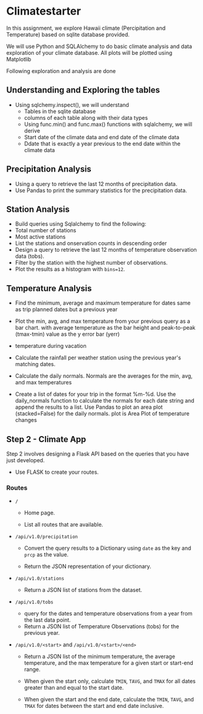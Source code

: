 # Climatestarter
In this assignment, we explore Hawaii climate (Percipitation and Temperature) based on sqlite database provided.

We will use Python and SQLAlchemy to do basic climate analysis and data exploration of your climate database. All plots will be plotted using Matplotlib

Following exploration and analysis are done

## Understanding and Exploring  the tables

* Using sqlchemy.inspect(), we will understand
     - Tables in the sqlite database
     - columns of each table along with their data types
     - Using func.min() and func.max() functions with sqlalchemy, we will derive
     - Start date of the climate data and end date of the climate data
     - Ddate that is exactly a year previous to the end date within the climate data

## Precipitation Analysis 
 - Using a query to retrieve the last 12 months of precipitation data. 
 - Use Pandas to print the summary statistics for the precipitation data.

## Station Analysis

- Build queries using Sqlalchemy to find the following:
- Total number of stations
- Most active stations
- List the stations and onservation counts in descending order
- Design a query to retrieve the last 12 months of temperature observation data (tobs).
- Filter by the station with the highest number of observations.
- Plot the results as a histogram with `bins=12`.

## Temperature Analysis

- Find the minimum, average and maximum temperature for dates same as trip planned dates 
but a previous year
- Plot the min, avg, and max temperature from your previous query as a bar chart.
   with average temperature as the bar height and peak-to-peak (tmax-tmin) value as the y error bar (yerr)
- temperature during vacation
- Calculate the rainfall per weather station using the previous year's matching dates.

- Calculate the daily normals. Normals are the averages for the min, avg, and max temperatures

- Create a list of dates for your trip in the format %m-%d. Use the daily_normals function to calculate the normals for each date string    and append the results to a list.
Use Pandas to plot an area plot (stacked=False) for the daily normals.
plot is Area Plot of temperature changes

## Step 2 - Climate App

Step 2 involves designing a Flask API based on the queries that you have just developed.

* Use FLASK to create your routes.

### Routes

* `/`

  * Home page.

  * List all routes that are available.

* `/api/v1.0/precipitation`

  * Convert the query results to a Dictionary using `date` as the key and `prcp` as the value.

  * Return the JSON representation of your dictionary.

* `/api/v1.0/stations`

  * Return a JSON list of stations from the dataset.

* `/api/v1.0/tobs`
  * query for the dates and temperature observations from a year from the last data point.
  * Return a JSON list of Temperature Observations (tobs) for the previous year.

* `/api/v1.0/<start>` and `/api/v1.0/<start>/<end>`

  * Return a JSON list of the minimum temperature, the average temperature, and the max temperature 
  for a given start or start-end range.

  * When given the start only, calculate `TMIN`, `TAVG`, and `TMAX` for all dates greater than and 
  equal to the start date.

  * When given the start and the end date, calculate the `TMIN`, `TAVG`, and `TMAX` for dates 
  between the start and end date inclusive.

